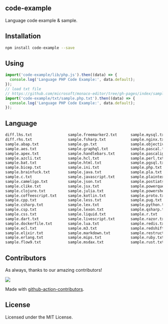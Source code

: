 code-example
---

Language code example & sample.

## Installation

```bash
npm install code-example --save
```

## Using

```js
import('code-example/lib/php.js').then((data) => {
  console.log('Language PHP Code Example:', data.default);
});
// load txt file
// https://github.com/microsoft/monaco-editor/tree/gh-pages/index/samples
import('code-example/txt/sample.php.txt').then((data) => {
  console.log('Language PHP Code Example:', data.default);
});
```

## Language

```bash
diff.lhs.txt                sample.freemarker2.txt      sample.mysql.txt            sample.sb.txt
diff.rhs.txt                sample.fsharp.txt           sample.nginx.txt            sample.scala.txt
sample.abap.txt             sample.go.txt               sample.objective-c.txt      sample.scheme.txt
sample.aes.txt              sample.graphql.txt          sample.pascal.txt           sample.scss.txt
sample.apex.txt             sample.handlebars.txt       sample.pascaligo.txt        sample.shell.txt
sample.azcli.txt            sample.hcl.txt              sample.perl.txt             sample.sol.txt
sample.bat.txt              sample.html.txt             sample.pgsql.txt            sample.sparql.txt
sample.bicep.txt            sample.ini.txt              sample.php.txt              sample.sql.txt
sample.brainfuck.txt        sample.java.txt             sample.pla.txt              sample.st.txt
sample.c.txt                sample.javascript.txt       sample.plaintext.txt        sample.stylus.txt
sample.cameligo.txt         sample.json.txt             sample.postiats.txt         sample.swift.txt
sample.clike.txt            sample.jsx.txt              sample.powerquery.txt       sample.systemverilog.txt
sample.clojure.txt          sample.julia.txt            sample.powershell.txt       sample.tcl.txt
sample.coffeescript.txt     sample.kotlin.txt           sample.proto.txt            sample.toml.txt
sample.cpp.txt              sample.less.txt             sample.pug.txt              sample.tsx.txt
sample.csharp.txt           sample.lex.txt              sample.python.txt           sample.twig.txt
sample.csp.txt              sample.lexon.txt            sample.qsharp.txt           sample.typescript.txt
sample.css.txt              sample.liquid.txt           sample.r.txt                sample.vb.txt
sample.dart.txt             sample.livescript.txt       sample.razor.txt            sample.vbscript.txt
sample.dockerfile.txt       sample.lua.txt              sample.redis.txt            sample.verilog.txt
sample.ecl.txt              sample.m3.txt               sample.redshift.txt         sample.vue.txt
sample.elixir.txt           sample.markdown.txt         sample.restructuredtext.txt sample.xml.txt
sample.erlang.txt           sample.mips.txt             sample.ruby.txt             sample.yaml.txt
sample.flow9.txt            sample.msdax.txt            sample.rust.txt
```

## Contributors

As always, thanks to our amazing contributors!

<a href="https://github.com/jaywcjlove/code-example/graphs/contributors">
  <img src="https://jaywcjlove.github.io/code-example/CONTRIBUTORS.svg" />
</a>

Made with [github-action-contributors](https://github.com/jaywcjlove/github-action-contributors).

## License

Licensed under the MIT License.
